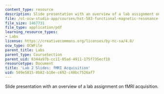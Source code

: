 ```yaml
---
content_type: resource
description: Slide presentation with an overview of a lab assignment on fMRI acquisition.
file: /ol-ocw-studio-app/courses/hst-583-functional-magnetic-resonance-imaging-data-acquisition-and-analysis-fall-2008/509e58150b82b10ec692c48bc7526af7_lab2_slides.pdf
file_size: 1467731
file_type: application/pdf
learning_resource_types:
- Labs
license: https://creativecommons.org/licenses/by-nc-sa/4.0/
ocw_type: OCWFile
parent_title: Labs
parent_type: CourseSection
parent_uid: 6344a97b-cc11-05ad-4911-175f735ecf18
resourcetype: Document
title: 'Lab 2 Slides: fMRI Acquisition'
uid: 509e5815-0b82-b10e-c692-c48bc7526af7
---
```

Slide presentation with an overview of a lab assignment on fMRI acquisition.